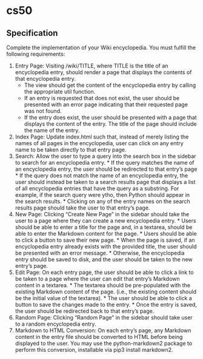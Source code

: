 # cs50
## Specification
Complete the implementation of your Wiki encyclopedia. You must fulfill the following requirements:

1. Entry Page: Visiting /wiki/TITLE, where TITLE is the title of an encyclopedia entry, should render a page that displays the contents of that encyclopedia entry.
      * The view should get the content of the encyclopedia entry by calling the appropriate util function.
      * If an entry is requested that does not exist, the user should be presented with an error page indicating that their requested page was not found.
      * If the entry does exist, the user should be presented with a page that displays the content of the entry. The title of the page should include the name of the entry.
2. Index Page: Update index.html such that, instead of merely listing the names of all pages in the encyclopedia, user can click on any entry name to be taken directly to that entry page.
3. Search: Allow the user to type a query into the search box in the sidebar to search for an encyclopedia entry.
       * If the query matches the name of an encyclopedia entry, the user should be redirected to that entry’s page
       * If the query does not match the name of an encyclopedia entry, the user should instead be taken to a search results page that displays a list of all encyclopedia entries that have the query as a substring. For example, if the search query were ytho, then Python should appear in the search results.
       * Clicking on any of the entry names on the search results page should take the user to that entry’s page.
4. New Page: Clicking “Create New Page” in the sidebar should take the user to a page where they can create a new encyclopedia entry.
       * Users should be able to enter a title for the page and, in a textarea, should be able to enter the Markdown content for the page.
       * Users should be able to click a button to save their new page.
       * When the page is saved, if an encyclopedia entry already exists with the provided title, the user should be presented with an error message.
       * Otherwise, the encyclopedia entry should be saved to disk, and the user should be taken to the new entry’s page.
5. Edit Page: On each entry page, the user should be able to click a link to be taken to a page where the user can edit that entry’s Markdown content in a textarea.
       * The textarea should be pre-populated with the existing Markdown content of the page. (i.e., the existing content should be the initial value of the textarea).
       * The user should be able to click a button to save the changes made to the entry.
       * Once the entry is saved, the user should be redirected back to that entry’s page.
6. Random Page: Clicking “Random Page” in the sidebar should take user to a random encyclopedia entry.
7. Markdown to HTML Conversion: On each entry’s page, any Markdown content in the entry file should be converted to HTML before being displayed to the user. You may use the python-markdown2 package to perform this conversion, installable via pip3 install markdown2. 
